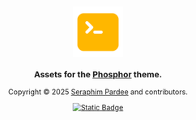 <h3 align="center">
    <img src="https://raw.githubusercontent.com/phosphortheme/assets/refs/heads/main/icons/icon-bright.svg" width="100" alt="icon"/>
    <br><br>
    Assets for the <a href="https://github.com/phosphortheme/phosphor">Phosphor</a> theme.
</h3>

<p align="center">Copyright &copy; 2025 <a href="https://github.com/orgs/phosphortheme/people" target="_blank">Seraphim Pardee</a> and contributors.</p>

<p align="center">
    <a href="https://github.com/phosphortheme/assets/blob/main/LICENSE"><img alt="Static Badge" src="https://img.shields.io/badge/License-CC_BY_4.0-452f00?style=flat-square&logo=data%3Aimage%2Fsvg%2Bxml%3Bbase64%2CPHN2ZyB4bWxucz0iaHR0cDovL3d3dy53My5vcmcvMjAwMC9zdmciIHdpZHRoPSIxMDAwIiBoZWlnaHQ9IjEwMDAiIHZpZXdCb3g9IjAgMCAyNCAyNCIgZmlsbD0iI2ZmYjcwMCIgY2xhc3M9InNpemUtNiI%2BCiAgPHBhdGggZmlsbC1ydWxlPSJldmVub2RkIiBkPSJNMi4yNSA2YTMgMyAwIDAgMSAzLTNoMTMuNWEzIDMgMCAwIDEgMyAzdjEyYTMgMyAwIDAgMS0zIDNINS4yNWEzIDMgMCAwIDEtMy0zVjZabTMuOTcuOTdhLjc1Ljc1IDAgMCAxIDEuMDYgMGwyLjI1IDIuMjVhLjc1Ljc1IDAgMCAxIDAgMS4wNmwtMi4yNSAyLjI1YS43NS43NSAwIDAgMS0xLjA2LTEuMDZsMS43Mi0xLjcyLTEuNzItMS43MmEuNzUuNzUgMCAwIDEgMC0xLjA2Wm00LjI4IDQuMjhhLjc1Ljc1IDAgMCAwIDAgMS41aDNhLjc1Ljc1IDAgMCAwIDAtMS41aC0zWiIgY2xpcC1ydWxlPSJldmVub2RkIiAvPgo8L3N2Zz4K&logoColor=%23ffb700&logoSize=auto&labelColor=%23452f00&color=%23ffb700"></a>
</p>
